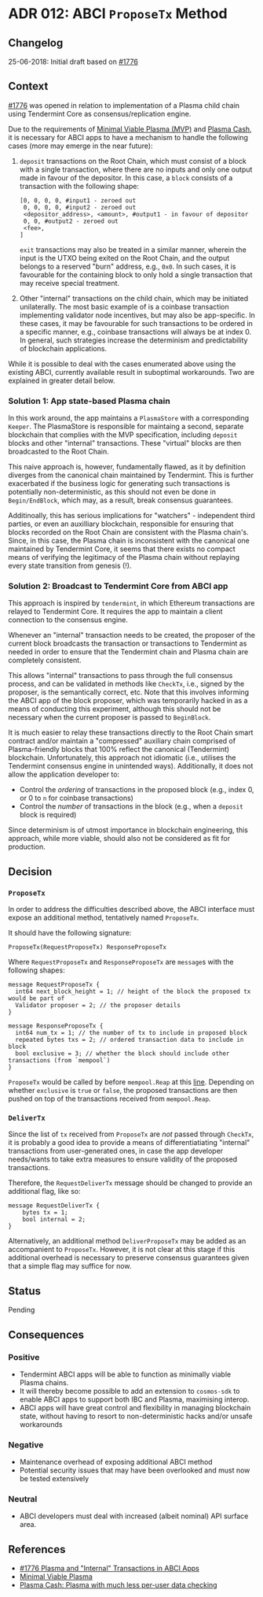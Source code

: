 # ADR 012: ABCI `ProposeTx` Method

## Changelog

25-06-2018: Initial draft based on [#1776](https://github.com/klyed/tendermint/issues/1776)

## Context

[#1776](https://github.com/klyed/tendermint/issues/1776) was
opened in relation to implementation of a Plasma child chain using Tendermint
Core as consensus/replication engine.

Due to the requirements of [Minimal Viable Plasma (MVP)](https://ethresear.ch/t/minimal-viable-plasma/426) and [Plasma Cash](https://ethresear.ch/t/plasma-cash-plasma-with-much-less-per-user-data-checking/1298), it is necessary for ABCI apps to have a mechanism to handle the following cases (more may emerge in the near future):

1. `deposit` transactions on the Root Chain, which must consist of a block
   with a single transaction, where there are no inputs and only one output
   made in favour of the depositor. In this case, a `block` consists of
   a transaction with the following shape:

   ```
   [0, 0, 0, 0, #input1 - zeroed out
    0, 0, 0, 0, #input2 - zeroed out
    <depositor_address>, <amount>, #output1 - in favour of depositor
    0, 0, #output2 - zeroed out
    <fee>,
   ]
   ```

   `exit` transactions may also be treated in a similar manner, wherein the
   input is the UTXO being exited on the Root Chain, and the output belongs to
   a reserved "burn" address, e.g., `0x0`. In such cases, it is favourable for
   the containing block to only hold a single transaction that may receive
   special treatment.

2. Other "internal" transactions on the child chain, which may be initiated
   unilaterally. The most basic example of is a coinbase transaction
   implementing validator node incentives, but may also be app-specific. In
   these cases, it may be favourable for such transactions to
   be ordered in a specific manner, e.g., coinbase transactions will always be
   at index 0. In general, such strategies increase the determinism and
   predictability of blockchain applications.

While it is possible to deal with the cases enumerated above using the
existing ABCI, currently available result in suboptimal workarounds. Two are
explained in greater detail below.

### Solution 1: App state-based Plasma chain

In this work around, the app maintains a `PlasmaStore` with a corresponding
`Keeper`. The PlasmaStore is responsible for maintaing a second, separate
blockchain that complies with the MVP specification, including `deposit`
blocks and other "internal" transactions. These "virtual" blocks are then broadcasted
to the Root Chain.

This naive approach is, however, fundamentally flawed, as it by definition
diverges from the canonical chain maintained by Tendermint. This is further
exacerbated if the business logic for generating such transactions is
potentially non-deterministic, as this should not even be done in
`Begin/EndBlock`, which may, as a result, break consensus guarantees.

Additinoally, this has serious implications for "watchers" - independent third parties,
or even an auxilliary blockchain, responsible for ensuring that blocks recorded
on the Root Chain are consistent with the Plasma chain's. Since, in this case,
the Plasma chain is inconsistent with the canonical one maintained by Tendermint
Core, it seems that there exists no compact means of verifying the legitimacy of
the Plasma chain without replaying every state transition from genesis (!).

### Solution 2: Broadcast to Tendermint Core from ABCI app

This approach is inspired by `tendermint`, in which Ethereum transactions are
relayed to Tendermint Core. It requires the app to maintain a client connection
to the consensus engine.

Whenever an "internal" transaction needs to be created, the proposer of the
current block broadcasts the transaction or transactions to Tendermint as
needed in order to ensure that the Tendermint chain and Plasma chain are
completely consistent.

This allows "internal" transactions to pass through the full consensus
process, and can be validated in methods like `CheckTx`, i.e., signed by the
proposer, is the semantically correct, etc. Note that this involves informing
the ABCI app of the block proposer, which was temporarily hacked in as a means
of conducting this experiment, although this should not be necessary when the
current proposer is passed to `BeginBlock`.

It is much easier to relay these transactions directly to the Root
Chain smart contract and/or maintain a "compressed" auxiliary chain comprised
of Plasma-friendly blocks that 100% reflect the canonical (Tendermint)
blockchain. Unfortunately, this approach not idiomatic (i.e., utilises the
Tendermint consensus engine in unintended ways). Additionally, it does not
allow the application developer to:

- Control the _ordering_ of transactions in the proposed block (e.g., index 0,
  or 0 to `n` for coinbase transactions)
- Control the _number_ of transactions in the block (e.g., when a `deposit`
  block is required)

Since determinism is of utmost importance in blockchain engineering, this approach,
while more viable, should also not be considered as fit for production.

## Decision

### `ProposeTx`

In order to address the difficulties described above, the ABCI interface must
expose an additional method, tentatively named `ProposeTx`.

It should have the following signature:

```
ProposeTx(RequestProposeTx) ResponseProposeTx
```

Where `RequestProposeTx` and `ResponseProposeTx` are `message`s with the
following shapes:

```
message RequestProposeTx {
  int64 next_block_height = 1; // height of the block the proposed tx would be part of
  Validator proposer = 2; // the proposer details
}

message ResponseProposeTx {
  int64 num_tx = 1; // the number of tx to include in proposed block
  repeated bytes txs = 2; // ordered transaction data to include in block
  bool exclusive = 3; // whether the block should include other transactions (from `mempool`)
}
```

`ProposeTx` would be called by before `mempool.Reap` at this
[line](https://github.com/klyed/tendermint/blob/9cd9f3338bc80a12590631632c23c8dbe3ff5c34/consensus/state.go#L935).
Depending on whether `exclusive` is `true` or `false`, the proposed
transactions are then pushed on top of the transactions received from
`mempool.Reap`.

### `DeliverTx`

Since the list of `tx` received from `ProposeTx` are _not_ passed through `CheckTx`,
it is probably a good idea to provide a means of differentiatiating "internal" transactions
from user-generated ones, in case the app developer needs/wants to take extra measures to
ensure validity of the proposed transactions.

Therefore, the `RequestDeliverTx` message should be changed to provide an additional flag, like so:

```
message RequestDeliverTx {
	bytes tx = 1;
	bool internal = 2;
}
```

Alternatively, an additional method `DeliverProposeTx` may be added as an accompanient to
`ProposeTx`. However, it is not clear at this stage if this additional overhead is necessary
to preserve consensus guarantees given that a simple flag may suffice for now.

## Status

Pending

## Consequences

### Positive

- Tendermint ABCI apps will be able to function as minimally viable Plasma chains.
- It will thereby become possible to add an extension to `cosmos-sdk` to enable
  ABCI apps to support both IBC and Plasma, maximising interop.
- ABCI apps will have great control and flexibility in managing blockchain state,
  without having to resort to non-deterministic hacks and/or unsafe workarounds

### Negative

- Maintenance overhead of exposing additional ABCI method
- Potential security issues that may have been overlooked and must now be tested extensively

### Neutral

- ABCI developers must deal with increased (albeit nominal) API surface area.

## References

- [#1776 Plasma and "Internal" Transactions in ABCI Apps](https://github.com/klyed/tendermint/issues/1776)
- [Minimal Viable Plasma](https://ethresear.ch/t/minimal-viable-plasma/426)
- [Plasma Cash: Plasma with much less per-user data checking](https://ethresear.ch/t/plasma-cash-plasma-with-much-less-per-user-data-checking/1298)
